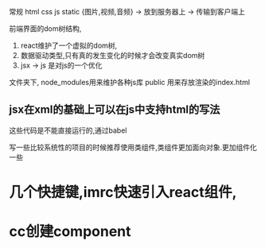 常规 html css js static {图片,视频,音频} -> 放到服务器上 -> 传输到客户端上

前端界面的dom树结构,
1. react维护了一个虚拟的dom树,
2. 数据驱动类型,只有真的发生变化的时候才会改变真实dom树
3. jsx -> js 是对js的一个优化


文件夹下,
node_modules用来维护各种js库
public 用来存放渲染的index.html


## jsx在xml的基础上可以在js中支持html的写法
这些代码是不能直接运行的,通过babel

写一些比较系统性的项目的时候推荐使用类组件,类组件更加面向对象.更加组件化一些

# 几个快捷键,imrc快速引入react组件,
# cc创建component



